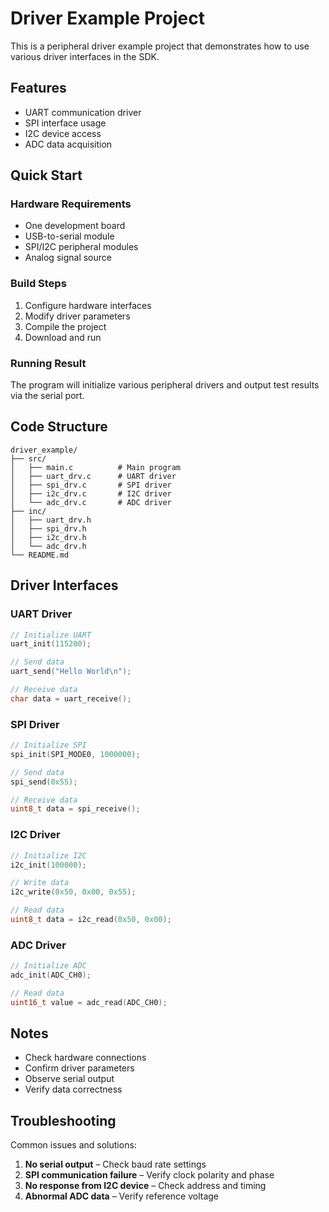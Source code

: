 # Driver Example Project

This is a peripheral driver example project that demonstrates how to use various driver interfaces in the SDK.

## Features

* UART communication driver
* SPI interface usage
* I2C device access
* ADC data acquisition

## Quick Start

### Hardware Requirements

* One development board
* USB-to-serial module
* SPI/I2C peripheral modules
* Analog signal source

### Build Steps

1. Configure hardware interfaces
2. Modify driver parameters
3. Compile the project
4. Download and run

### Running Result

The program will initialize various peripheral drivers and output test results via the serial port.

## Code Structure

```
driver_example/
├── src/
│   ├── main.c          # Main program
│   ├── uart_drv.c      # UART driver
│   ├── spi_drv.c       # SPI driver
│   ├── i2c_drv.c       # I2C driver
│   └── adc_drv.c       # ADC driver
├── inc/
│   ├── uart_drv.h
│   ├── spi_drv.h
│   ├── i2c_drv.h
│   └── adc_drv.h
└── README.md
```

## Driver Interfaces

### UART Driver

```c
// Initialize UART
uart_init(115200);

// Send data
uart_send("Hello World\n");

// Receive data
char data = uart_receive();
```

### SPI Driver

```c
// Initialize SPI
spi_init(SPI_MODE0, 1000000);

// Send data
spi_send(0x55);

// Receive data
uint8_t data = spi_receive();
```

### I2C Driver

```c
// Initialize I2C
i2c_init(100000);

// Write data
i2c_write(0x50, 0x00, 0x55);

// Read data
uint8_t data = i2c_read(0x50, 0x00);
```

### ADC Driver

```c
// Initialize ADC
adc_init(ADC_CH0);

// Read data
uint16_t value = adc_read(ADC_CH0);
```

## Notes

* Check hardware connections
* Confirm driver parameters
* Observe serial output
* Verify data correctness

## Troubleshooting

Common issues and solutions:

1. **No serial output** – Check baud rate settings
2. **SPI communication failure** – Verify clock polarity and phase
3. **No response from I2C device** – Check address and timing
4. **Abnormal ADC data** – Verify reference voltage
